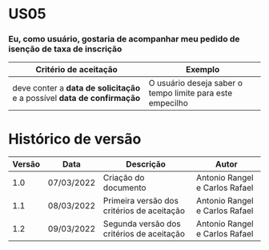 # US05

### Eu, como usuário, gostaria de acompanhar meu pedido de isenção de taxa de inscrição

| Critério de aceitação                                                      | Exemplo                                                   |
| -------------------------------------------------------------------------- | --------------------------------------------------------- |
| deve conter a **data de solicitação** e a possível **data de confirmação** | O usuário deseja saber o tempo limite para este empecilho |

# Histórico de versão

| Versão | Data       | Descrição                                  | Autor                          |
| ------ | ---------- | ------------------------------------------ | ------------------------------ |
| 1.0    | 07/03/2022 | Criação do documento                       | Antonio Rangel e Carlos Rafael |
| 1.1    | 08/03/2022 | Primeira versão dos critérios de aceitação | Antonio Rangel e Carlos Rafael |
| 1.2    | 09/03/2022 | Segunda versão dos critérios de aceitação  | Antonio Rangel e Carlos Rafael |
